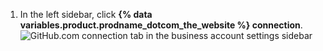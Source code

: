 1. In the left sidebar, click **{% data variables.product.prodname_dotcom_the_website %} connection**. ![GitHub.com connection tab in the business account settings sidebar](/assets/images/enterprise/business-accounts/settings-github-dotcom-connection-tab.png)
